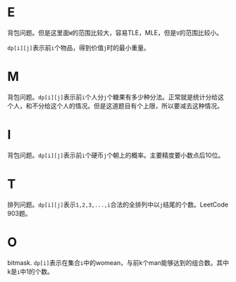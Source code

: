 # E

背包问题。但是这里面`W`的范围比较大，容易TLE，MLE，但是`V`的范围比较小。

`dp[i][j]`表示前`i`个物品，得到价值`j`时的最小重量。


# M

背包问题。`dp[i][j]`表示前`i`个人分`j`个糖果有多少种分法。正常就是统计分给这个人，和不分给这个人的情况。但是这道题目有个上限，所以要减去这种情况。


# I

背包问题。`dp[i][j]`表示前`i`个硬币`j`个朝上的概率。主要精度要小数点后10位。

# T

排列问题。`dp[i][j]`表示`1,2,3,...,i`合法的全排列中以`j`结尾的个数。LeetCode 903题。

# O

bitmask. `dp[i]`表示在集合`i`中的womean，与前k个man能够达到的组合数。其中k是`i`中1的个数。
